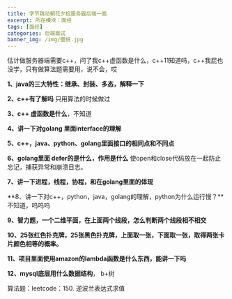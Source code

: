 ```yaml
---
title: 字节跳动朝花夕拾服务器后端一面
excerpt: 所在模块：面经
tags: [面经]
categories: 后端面试
banner_img: /img/壁纸.jpg
---
```


估计做服务器端需要c++，问了我c++虚函数是什么，c++11知道吗，c++我屁也没学，只有做算法题需要用，说不会，哎

**1、java的三大特性：继承、封装、多态，解释一下**

**2、c++有了解吗** 只用算法的时候做过

**3、c++ 虚函数是什么**，不知道

**4、讲一下对golang 里面interface的理解**

**5、c++，java、python、golang里面接口的相同点和不同点**

**6、golang里面 defer的是什么，作用是什么**  使open和close代码放在一起防止忘记，捕获异常和崩溃日志。

**7、讲一下进程，线程，协程，和在golang里面的体现**

**8、讲一下对c++，python，java，golang的理解，python为什么运行慢？**不知道，呜呜呜

**9、智力题，一个二维平面，在上面两个线段，怎么判断两个线段相不相交**

**10、25张红色扑克牌，25张黑色扑克牌，上面取一张，下面取一张，取得两张卡片颜色相等的概率。**

**11、项目里面使用amazon的lambda函数是什么东西，能讲一下吗**

**12、mysql底层用什么数据结构**， b+树

算法题：leetcode：150. 逆波兰表达式求值

